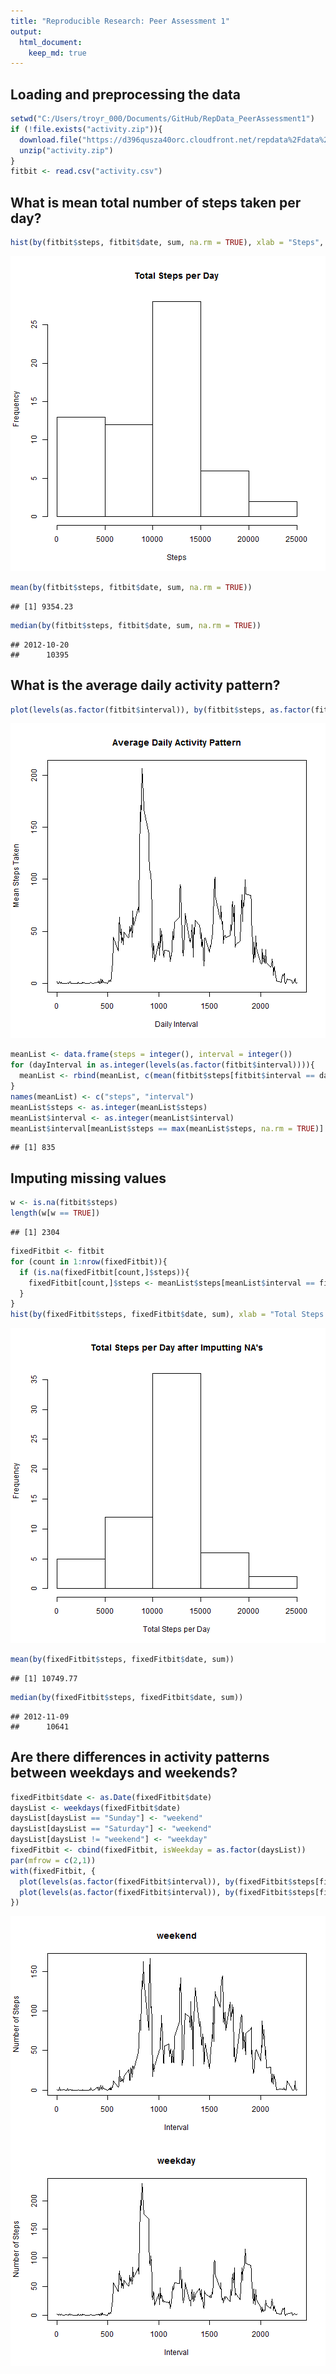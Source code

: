 ```yaml
---
title: "Reproducible Research: Peer Assessment 1"
output: 
  html_document:
    keep_md: true
---
```



## Loading and preprocessing the data


```r
setwd("C:/Users/troyr_000/Documents/GitHub/RepData_PeerAssessment1")
if (!file.exists("activity.zip")){
  download.file("https://d396qusza40orc.cloudfront.net/repdata%2Fdata%2Factivity.zip", "activity.zip")
  unzip("activity.zip")
}
fitbit <- read.csv("activity.csv")
```

## What is mean total number of steps taken per day?


```r
hist(by(fitbit$steps, fitbit$date, sum, na.rm = TRUE), xlab = "Steps", main = "Total Steps per Day")
```

![plot of chunk unnamed-chunk-2](figure/unnamed-chunk-2-1.png) 


```r
mean(by(fitbit$steps, fitbit$date, sum, na.rm = TRUE))
```

```
## [1] 9354.23
```

```r
median(by(fitbit$steps, fitbit$date, sum, na.rm = TRUE))
```

```
## 2012-10-20 
##      10395
```

## What is the average daily activity pattern?


```r
plot(levels(as.factor(fitbit$interval)), by(fitbit$steps, as.factor(fitbit$interval), mean, na.rm = TRUE), type = "l", xlab = "Daily Interval", ylab = "Mean Steps Taken", main = "Average Daily Activity Pattern")
```

![plot of chunk unnamed-chunk-4](figure/unnamed-chunk-4-1.png) 

```r
meanList <- data.frame(steps = integer(), interval = integer())
for (dayInterval in as.integer(levels(as.factor(fitbit$interval)))){
  meanList <- rbind(meanList, c(mean(fitbit$steps[fitbit$interval == dayInterval], na.rm = TRUE), dayInterval))
}
names(meanList) <- c("steps", "interval")
meanList$steps <- as.integer(meanList$steps)
meanList$interval <- as.integer(meanList$interval)
meanList$interval[meanList$steps == max(meanList$steps, na.rm = TRUE)]
```

```
## [1] 835
```

## Imputing missing values


```r
w <- is.na(fitbit$steps)
length(w[w == TRUE])
```

```
## [1] 2304
```

```r
fixedFitbit <- fitbit
for (count in 1:nrow(fixedFitbit)){
  if (is.na(fixedFitbit[count,]$steps)){
    fixedFitbit[count,]$steps <- meanList$steps[meanList$interval == fixedFitbit[count,]$interval]
  }  
}
hist(by(fixedFitbit$steps, fixedFitbit$date, sum), xlab = "Total Steps per Day", main = "Total Steps per Day after Imputting NA's")
```

![plot of chunk unnamed-chunk-5](figure/unnamed-chunk-5-1.png) 

```r
mean(by(fixedFitbit$steps, fixedFitbit$date, sum))
```

```
## [1] 10749.77
```

```r
median(by(fixedFitbit$steps, fixedFitbit$date, sum))
```

```
## 2012-11-09 
##      10641
```

## Are there differences in activity patterns between weekdays and weekends?


```r
fixedFitbit$date <- as.Date(fixedFitbit$date)
daysList <- weekdays(fixedFitbit$date)
daysList[daysList == "Sunday"] <- "weekend"
daysList[daysList == "Saturday"] <- "weekend"
daysList[daysList != "weekend"] <- "weekday"
fixedFitbit <- cbind(fixedFitbit, isWeekday = as.factor(daysList))
par(mfrow = c(2,1))
with(fixedFitbit, {
  plot(levels(as.factor(fixedFitbit$interval)), by(fixedFitbit$steps[fixedFitbit$isWeekday == "weekend"], as.factor(fixedFitbit$interval[fixedFitbit$isWeekday == "weekend"]), mean), type = "l", main = "weekend", xlab = "Interval", ylab = "Number of Steps")
  plot(levels(as.factor(fixedFitbit$interval)), by(fixedFitbit$steps[fixedFitbit$isWeekday == "weekday"], as.factor(fixedFitbit$interval[fixedFitbit$isWeekday == "weekday"]), mean), type = "l", main = "weekday", xlab = "Interval", ylab = "Number of Steps")
})
```

![plot of chunk timeplot](figure/timeplot-1.png) 
